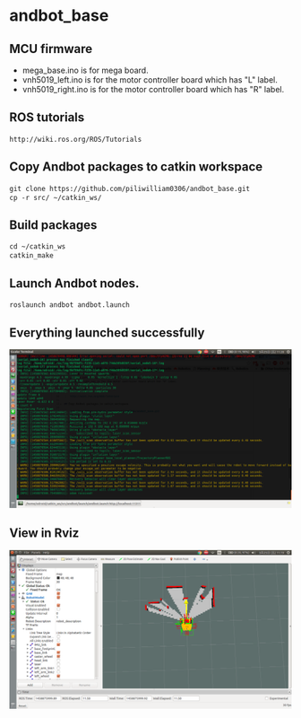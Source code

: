 # andbot_base

## MCU firmware
  * mega_base.ino is for mega board.
  * vnh5019_left.ino is for the motor controller board which has "L" label.  
  * vnh5019_right.ino is for the motor controller board which has "R" label.

## ROS tutorials

    http://wiki.ros.org/ROS/Tutorials

## Copy Andbot packages to catkin workspace

    git clone https://github.com/piliwilliam0306/andbot_base.git
    cp -r src/ ~/catkin_ws/
  
## Build packages
    cd ~/catkin_ws
    catkin_make

## Launch Andbot nodes.

    roslaunch andbot andbot.launch

## Everything launched successfully
![](https://github.com/piliwilliam0306/andbot_base/blob/master/odom_received.png)

## View in Rviz
![](https://github.com/piliwilliam0306/andbot_base/blob/master/rviz.png)
